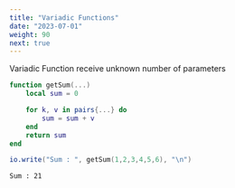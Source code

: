 ```yaml
---
title: "Variadic Functions"
date: "2023-07-01"
weight: 90
next: true
---
```


Variadic Function receive unknown number of parameters

```lua
function getSum(...)
    local sum = 0

    for k, v in pairs{...} do
        sum = sum + v
    end
    return sum
end

io.write("Sum : ", getSum(1,2,3,4,5,6), "\n")
```

``` {.fs95 .output}
Sum : 21
```
